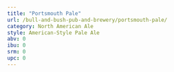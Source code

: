 ```yaml
---
title: "Portsmouth Pale"
url: /bull-and-bush-pub-and-brewery/portsmouth-pale/
category: North American Ale
style: American-Style Pale Ale
abv: 0
ibu: 0
srm: 0
upc: 0
---
```


